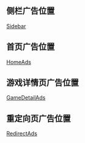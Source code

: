 ## 侧栏广告位置

[Sidebar](../components/layout/Sidebar.tsx)

## 首页广告位置

[HomeAds](../components/home/HomeAds.tsx)

## 游戏详情页广告位置

[GameDetailAds](../components/patch/resource/GameDetailAds.tsx)

## 重定向页广告位置

[RedirectAds](../components/redirect/RedirectAds.tsx)